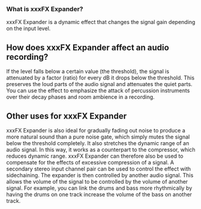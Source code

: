 ### What is xxxFX Expander?

xxxFX Expander is a dynamic effect that changes the signal gain depending on the input level.

## How does xxxFX Expander affect an audio recording?

If the level falls below a certain value (the threshold), the signal is attenuated by a factor (ratio) for every dB it drops below the threshold. 
This preserves the loud parts of the audio signal and attenuates the quiet parts. You can use the effect to emphasize the attack of percussion instruments over their decay phases and room ambience in a recording.

## Other uses for xxxFX Expander
xxxFX Expander is also ideal for gradually fading out noise to produce a more natural sound than a pure noise gate, which simply mutes the signal below the threshold completely. 
It also stretches the dynamic range of an audio signal. In this way, it works as a counterpart to the compressor, which reduces dynamic range. xxxFX Expander can therefore also be used to compensate for the effects of excessive compression of a signal.
A secondary stereo input channel pair can be used to control the effect with sidechaining. The expander is then controlled by another audio signal. This allows the volume of the signal to be controlled by the volume of another signal. 
For example, you can link the drums and bass more rhythmically by having the drums on one track increase the volume of the bass on another track.
